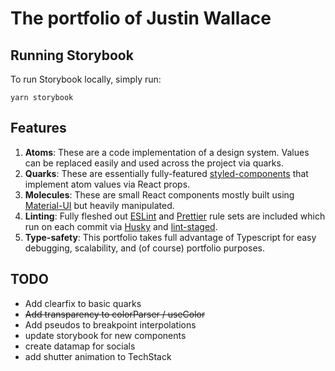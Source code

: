 # The portfolio of Justin Wallace

## Running Storybook

To run Storybook locally, simply run:

```shell
yarn storybook
```

## Features

1. **Atoms**: These are a code implementation of a design system. Values can be replaced easily and used across the
   project via quarks.
2. **Quarks**: These are essentially fully-featured [styled-components](https://styled-components.com/) that implement
   atom values via React props.
3. **Molecules**: These are small React components mostly built using [Material-UI](https://mui.com/) but heavily
   manipulated.
4. **Linting**: Fully fleshed out [ESLint](https://eslint.org/) and [Prettier](https://prettier.io) rule sets are
   included which run on each commit via [Husky](https://typicode.github.io/husky) and
   [lint-staged](https://www.npmjs.com/package/lint-staged).
5. **Type-safety**: This portfolio takes full advantage of Typescript for easy debugging, scalability, and (of course)
   portfolio purposes.

## TODO

- Add clearfix to basic quarks
- ~~Add transparency to colorParser / useColor~~
- Add pseudos to breakpoint interpolations
- update storybook for new components
- create datamap for socials
- add shutter animation to TechStack
